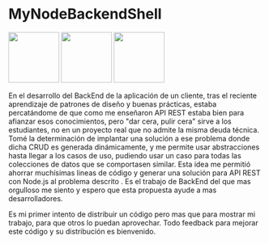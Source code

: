 # MyNodeBackendShell

<img src="https://cdn-icons-png.flaticon.com/512/5968/5968322.png" width=100>
<img src="https://www.svgrepo.com/show/331488/mongodb.svg" width=100>
<img src="https://uxwing.com/wp-content/themes/uxwing/download/brands-and-social-media/express-js-icon.svg" width=100>


En el desarrollo del BackEnd de la aplicación de un cliente, tras el reciente aprendizaje de patrones de diseño y buenas prácticas, estaba percatándome de que como me enseñaron API REST estaba bien para afianzar esos conocimientos, pero "dar cera, pulir cera" sirve a los estudiantes, no en un proyecto real que no admite la misma deuda técnica. Tomé la determinación de implantar una solución a ese problema donde dicha CRUD es generada dinámicamente, y me permite usar abstracciones hasta llegar a los casos de uso, pudiendo usar un caso para todas las colecciones de datos que se comportasen similar. Esta idea me permitió ahorrar muchísimas lineas de código y generar una solución para API REST con Node.js al problema descrito . Es el trabajo de BackEnd del que mas orgulloso me siento y espero que esta propuesta ayude a mas desarrolladores.

Es mi primer intento de distribuir un código pero mas que para mostrar mi trabajo, para que otros lo puedan aprovechar. Todo feedback para mejorar este código y su distribución es bienvenido.
